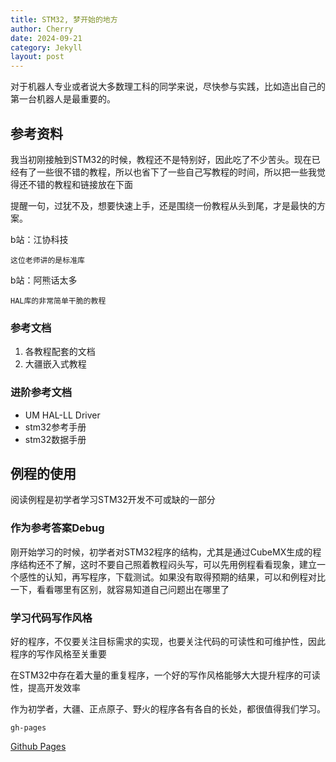 ```yaml
---
title: STM32, 梦开始的地方
author: Cherry
date: 2024-09-21
category: Jekyll
layout: post
---
```


对于机器人专业或者说大多数理工科的同学来说，尽快参与实践，比如造出自己的第一台机器人是最重要的。

## 参考资料

我当初刚接触到STM32的时候，教程还不是特别好，因此吃了不少苦头。现在已经有了一些很不错的教程，所以也省下了一些自己写教程的时间，所以把一些我觉得还不错的教程和链接放在下面

提醒一句，过犹不及，想要快速上手，还是围绕一份教程从头到尾，才是最快的方案。

b站：江协科技

    这位老师讲的是标准库

b站：阿熊话太多

    HAL库的非常简单干脆的教程

### 参考文档
1. 各教程配套的文档
2. 大疆嵌入式教程

### 进阶参考文档
- UM HAL-LL Driver
- stm32参考手册
- stm32数据手册

## 例程的使用
阅读例程是初学者学习STM32开发不可或缺的一部分

### 作为参考答案Debug
刚开始学习的时候，初学者对STM32程序的结构，尤其是通过CubeMX生成的程序结构还不了解，这时不要自己照着教程闷头写，可以先用例程看看现象，建立一个感性的认知，再写程序，下载测试。如果没有取得预期的结果，可以和例程对比一下，看看哪里有区别，就容易知道自己问题出在哪里了

### 学习代码写作风格
好的程序，不仅要关注目标需求的实现，也要关注代码的可读性和可维护性，因此程序的写作风格至关重要

在STM32中存在着大量的重复程序，一个好的写作风格能够大大提升程序的可读性，提高开发效率

作为初学者，大疆、正点原子、野火的程序各有各自的长处，都很值得我们学习。

`gh-pages`

[Github Pages][1] 

[1]: https://pages.github.com